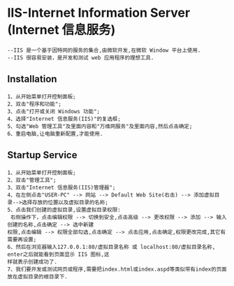 # IIS-Internet Information Server (Internet 信息服务)
	--IIS 是一个基于因特网的服务的集合,由微软开发,在微软 Window 平台上使用.
	--IIS 很容易安装，是开发和测试 web 应用程序的理想工具.

## Installation
	1、从开始菜单打开控制面板;
	2、双击"程序和功能";
	3、点击"打开或关闭 Windows 功能";
	4、选择"Internet 信息服务(IIS)"的复选框;
	5、勾选"Web 管理工具"及里面内容和"万维网服务"及里面内容,然后点击确定;
	6、重启电脑,让电脑重新配置,才能使用.

## Startup Service
	1、从开始菜单打开控制面板;
	2、双击"管理工具";
	3、双击"Internet 信息服务(IIS)管理器";
	4、在左侧点击"USER-PC" --> 网站 --> Default Web Site(右击) --> 添加虚拟目录-->选择存放的位置以及虚拟目录的名称;
	5、点击我们创建的虚拟目录,设置虚拟目录权限:
	 右侧操作下，点击编辑权限 --> 切换到安全,点击高级 --> 更改权限 --> 添加 --> 输入创建的名称,点击确定 --> 选中新建
	权限,点击编辑 --> 权限全部勾选,点击确定 --> 点击应用,点击确定,权限更改完成,其它有需要再设置;
	6、然后在浏览器输入127.0.0.1:80/虚拟目录名称 或 localhost:80/虚拟目录名称, enter之后就能看到页面显示 IIS 图标,这
	样就表示创建成功了.
	7、我们要开发或测试网页或程序,需要把index.html或index.aspd等类似带有index的页面放在虚拟目录的根目录下.